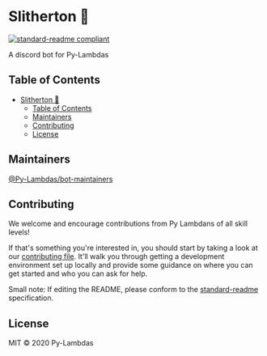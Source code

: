 # Slitherton 🐍

[![standard-readme compliant](https://img.shields.io/badge/standard--readme-OK-green.svg?style=flat-square)](https://github.com/RichardLitt/standard-readme)

A discord bot for Py-Lambdas

## Table of Contents

- [Slitherton 🐍](#slitherton-)
  - [Table of Contents](#table-of-contents)
  - [Maintainers](#maintainers)
  - [Contributing](#contributing)
  - [License](#license)

## Maintainers

[@Py-Lambdas/bot-maintainers](https://github.com/Py-Lambdas/bot-maintainers)

## Contributing

We welcome and encourage contributions from Py Lambdans of all skill levels!

If that's something you're interested in, you should start by taking a look at
our [contributing file](CONTRIBUTING.md). It'll walk you through getting a
development environment set up locally and provide some guidance on where you
can get started and who you can ask for help.

Small note: If editing the README, please conform to the
[standard-readme](https://github.com/RichardLitt/standard-readme) specification.

## License

MIT © 2020 Py-Lambdas

